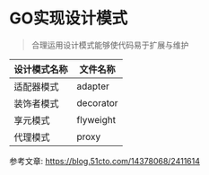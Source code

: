 # GO实现设计模式

> 合理运用设计模式能够使代码易于扩展与维护

设计模式名称 | 文件名称 
---| ---
适配器模式|adapter
装饰者模式|decorator
享元模式|flyweight
代理模式|proxy

参考文章: https://blog.51cto.com/14378068/2411614